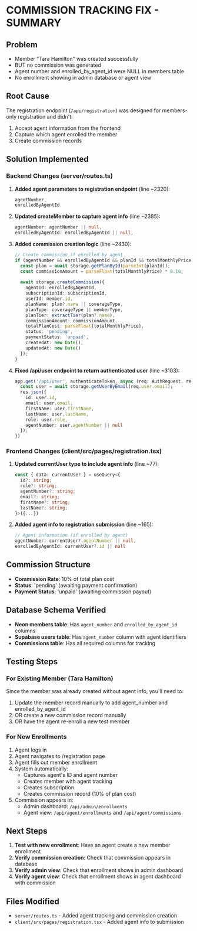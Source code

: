 # COMMISSION TRACKING FIX - SUMMARY

## Problem
- Member "Tara Hamilton" was created successfully
- BUT no commission was generated
- Agent number and enrolled_by_agent_id were NULL in members table
- No enrollment showing in admin database or agent view

## Root Cause
The registration endpoint (`/api/registration`) was designed for members-only registration and didn't:
1. Accept agent information from the frontend
2. Capture which agent enrolled the member
3. Create commission records

## Solution Implemented

### Backend Changes (server/routes.ts)

1. **Added agent parameters to registration endpoint** (line ~2320):
   ```typescript
   agentNumber,
   enrolledByAgentId
   ```

2. **Updated createMember to capture agent info** (line ~2385):
   ```typescript
   agentNumber: agentNumber || null,
   enrolledByAgentId: enrolledByAgentId || null,
   ```

3. **Added commission creation logic** (line ~2430):
   ```typescript
   // Create commission if enrolled by agent
   if (agentNumber && enrolledByAgentId && planId && totalMonthlyPrice) {
     const plan = await storage.getPlanById(parseInt(planId));
     const commissionAmount = parseFloat(totalMonthlyPrice) * 0.10;
     
     await storage.createCommission({
       agentId: enrolledByAgentId,
       subscriptionId: subscriptionId,
       userId: member.id,
       planName: plan?.name || coverageType,
       planType: coverageType || memberType,
       planTier: extractTier(plan?.name),
       commissionAmount: commissionAmount,
       totalPlanCost: parseFloat(totalMonthlyPrice),
       status: 'pending',
       paymentStatus: 'unpaid',
       createdAt: new Date(),
       updatedAt: new Date()
     });
   }
   ```

4. **Fixed /api/user endpoint to return authenticated user** (line ~3103):
   ```typescript
   app.get('/api/user', authenticateToken, async (req: AuthRequest, res: any) => {
     const user = await storage.getUserByEmail(req.user.email);
     res.json({
       id: user.id,
       email: user.email,
       firstName: user.firstName,
       lastName: user.lastName,
       role: user.role,
       agentNumber: user.agentNumber || null
     });
   })
   ```

### Frontend Changes (client/src/pages/registration.tsx)

1. **Updated currentUser type to include agent info** (line ~77):
   ```typescript
   const { data: currentUser } = useQuery<{ 
     id?: string;
     role?: string;
     agentNumber?: string;
     email?: string;
     firstName?: string;
     lastName?: string;
   }>({...})
   ```

2. **Added agent info to registration submission** (line ~165):
   ```typescript
   // Agent information (if enrolled by agent)
   agentNumber: currentUser?.agentNumber || null,
   enrolledByAgentId: currentUser?.id || null
   ```

## Commission Structure
- **Commission Rate**: 10% of total plan cost
- **Status**: 'pending' (awaiting payment confirmation)
- **Payment Status**: 'unpaid' (awaiting commission payout)

## Database Schema Verified
- **Neon members table**: Has `agent_number` and `enrolled_by_agent_id` columns
- **Supabase users table**: Has `agent_number` column with agent identifiers
- **Commissions table**: Has all required columns for tracking

## Testing Steps

### For Existing Member (Tara Hamilton)
Since the member was already created without agent info, you'll need to:
1. Update the member record manually to add agent_number and enrolled_by_agent_id
2. OR create a new commission record manually
3. OR have the agent re-enroll a new test member

### For New Enrollments
1. Agent logs in
2. Agent navigates to /registration page
3. Agent fills out member enrollment
4. System automatically:
   - Captures agent's ID and agent number
   - Creates member with agent tracking
   - Creates subscription
   - Creates commission record (10% of plan cost)
5. Commission appears in:
   - Admin dashboard: `/api/admin/enrollments`
   - Agent view: `/api/agent/enrollments` and `/api/agent/commissions`

## Next Steps

1. **Test with new enrollment**: Have an agent create a new member enrollment
2. **Verify commission creation**: Check that commission appears in database
3. **Verify admin view**: Check that enrollment shows in admin dashboard
4. **Verify agent view**: Check that enrollment shows in agent dashboard with commission

## Files Modified
- `server/routes.ts` - Added agent tracking and commission creation
- `client/src/pages/registration.tsx` - Added agent info to submission
